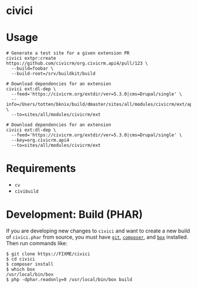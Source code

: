 civici
============


Usage
=====

```
# Generate a test site for a given extension PR
civici extpr:create https://github.com/civicrm/org.civicrm.api4/pull/123 \
  --build=foobar \
  --build-root=/srv/buildkit/build

# Download dependencies for an extension
civici ext:dl-dep \
  --feed='https://civicrm.org/extdir/ver=5.3.0|cms=Drupal/single' \
  --info=/Users/totten/bknix/build/dmaster/sites/all/modules/civicrm/ext/api4/info.xml \
  --to=sites/all/modules/civicrm/ext

# Download dependencies for an extension
civici ext:dl-dep \
  --feed='https://civicrm.org/extdir/ver=5.3.0|cms=Drupal/single' \
  --key=org.civicrm.api4
  --to=sites/all/modules/civicrm/ext
```

Requirements
============

* `cv`
* `civibuild`

Development: Build (PHAR)
=========================

If you are developing new changes to `civici` and want to create a new
build of `civici.phar` from source, you must have
[`git`](https://git-scm.com), [`composer`](https://getcomposer.org/), and
[`box`](http://box-project.github.io/box2/) installed.  Then run commands
like:

```
$ git clone https://FIXME/civici
$ cd civici
$ composer install
$ which box
/usr/local/bin/box
$ php -dphar.readonly=0 /usr/local/bin/box build
```
